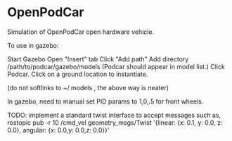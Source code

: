 # OpenPodCar

Simulation of OpenPodCar open hardware vehicle.

To use in gazebo:

Start Gazebo
Open "Insert" tab
Click "Add path"
Add directory /path/to/podcar/gazebo/models
(Podcar should appear in model list.)
Click Podcar. Click on a ground location to instantiate.

(do not softlinks to ~/.models , the above way is neater)


                                                                     

In gazebo, need to manual set PID params to 1,0,.5 for front wheels.



TODO: implement a standard twist interface to accept messages such as,
rostopic pub -r 10 /cmd_vel geometry_msgs/Twist  '{linear:  {x: 0.1, y: 0.0, z: 0.0}, angular: {x: 0.0,y: 0.0,z: 0.0}}'

